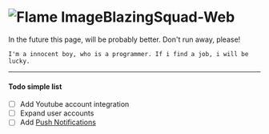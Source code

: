 # ![Flame Image](http://speak24.pl/images/flame-icon.png)BlazingSquad-Web

In the future this page, will be probably better.
Don't run away, please!
```text
I'm a innocent boy, who is a programmer. If i find a job, i will be lucky.
```
___

#### Todo simple list
- [ ] Add Youtube account integration
- [ ] Expand user accounts
- [ ] Add [Push Notifications](https://developers.google.com/web/updates/2015/03/push-notifications-on-the-open-web)
